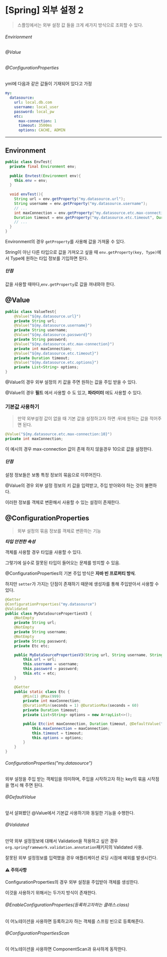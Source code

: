 # [Spring] 외부 설정 2

> 스플잉에서는 외부 설정 값 들을 크게 세가지 방식으로 조회할 수 있다. 

###### Envirionment

###### @Value

###### @ConfigurationProperties



yml에 다음과 같은 값들이 기재되어 있다고 가정

```yaml
my:
  datasource:
    url: local.db.com
    username: local_user
    password: local_pw
    etc:
      max-connection: 1
      timeout: 3500ms
      options: CACHE, ADMIN
```



---

## Environment

```java
public class EnvTest{
  private final Environment env;
  
  public Envtest(Environment env){
    this.env = env;
  }
  
  void envTest(){
  	String url = env.getProperty("my.datasource.url");
    String username = env.getProperty("my.datasource.username");
    // ... 
    int maxConnection = env.getProperty("my.datasource.etc.max-connection", Integer.class);
    Duration timeout = env.getProperty("my.datasource.etc.timeout", Duration.class);
    // ... 
  }
}
```

Environment의 경우 `getProperty`를 사용해 값을 가져올 수 있다. 

String이 아닌 다른 타입으로 값을 가져오고 싶을 때 `env.getProperty(key, Type)`에서 Type에 원하는 타입 정보를 기입하면 된다. 

##### 단점 

값을 사용할 때마다,`env.getProperty`로 값을 꺼내와야 한다. 



## @Value

```java 
public class ValueTest{
   	@Value("${my.datasource.url}")
    private String url;
    @Value("${my.datasource.username}")
    private String username;
    @Value("${my.datasource.password}")
    private String password;
    @Value("${my.datasource.etc.max-connection}")
    private int maxConnection;
    @Value("${my.datasource.etc.timeout}")
    private Duration timeout;
    @Value("${my.datasource.etc.options}")
    private List<String> options;
}
```

@Value의 경우 외부 설정의 키 값을 주면 원하는 값을 주입 받을 수 있다. 

@Value의 경우 **필드** 에서 사용할 수 도 있고, **파라미터** 에도 사용할 수 있다. 

### 기본값 사용하기 

>  만약 외부설정 값이 없을 때 기본 값을 설정하고자 하면 :뒤에 원하는 값을 적어주면 된다. 

```java
@Value("${my.datasource.etc.max-connection:10}")
private int maxConnection;
```

이 예시의 경우 max-connection 값이 존재 하지 않을경우 10으로 값을 설정한다. 

##### 단점

설정 정보들은 보통 특정 정보의 묶음으로 이루어진다. 

@Value의 경우 외부 설정 정보의 키 값을 입력받고, 주입 받아와야 하는 것이 불편하다.

이러한 정보를 객체로 변환해서 사용할 수 있는 설정이 존재한다. 



## @ConfigurationProperties

> 외부 설정의 묶음 정보를 객체로 변환하는 기능 

***타입 안전한 속성***

객체를 사용할 경우 타입을 사용할 수 있다.

그렇기에 실수로 잘못된 타입이 들어오는 문제를 방지할 수 있음. 

@ConfigurationProperties의 기본 주입 방식은 **자바 빈 프로퍼티 방식**. 

하지만 `setter`가 가지는 단점이 존재하기 때문에 생성자를 통해 주입받아서 사용할 수 있다. 

```java
@Getter
@ConfigurationProperties("my.datasource")
@Validated
public class MyDataSourcePropertiesV3 {
    @NotEmpty
    private String url;
    @NotEmpty
    private String username;
    @NotEmpty
    private String password;
    private Etc etc;

    public MyDataSourcePropertiesV3(String url, String username, String password, @DefaultValue Etc etc) {
        this.url = url;
        this.username = username;
        this.password = password;
        this.etc = etc;
    }

    @Getter
    public static class Etc {
        @Min(1) @Max(999)
        private int maxConnection;
        @DurationMin(seconds = 1) @DurationMax(seconds = 60)
        private Duration timeout;
        private List<String> options = new ArrayList<>();

        public Etc(int maxConnection, Duration timeout, @DefaultValue("DEFAULT") List<String> options) {
            this.maxConnection = maxConnection;
            this.timeout = timeout;
            this.options = options;
        }
    }
}

```

###### ConfigurationProperties("my.datasource")

외부 설정을 주입 받는 객체임을 의미하며, 주입을 시작하고자 하는 key의 묶음 시작점을 명시 해 주면 된다. 

###### @DefaultValue

앞서 살펴봤던 @Value에서 기본값 사용하기와 동일한 기능을 수행한다. 

###### @Validated

만약 외부 설정정보에 대해서 Validation을 적용하고 싶은 경우 `org.springframework.validation.annotation`패키지의 Validated 사용.

잘못된 외부 설정정보를 입력했을 경우 애플리케이션 로딩 시점에 예외를 발생시킨다. 



#### :warning: 주의사항

ConfigurationProperties의 경우 외부 설정을 주입받아 객체를 생성한다. 

이것을 사용하기 위해서는 두가지 방식이 존재한다. 

###### @EnableConfigurationProperties(등록하고자하는 클래스.class)

이 어노테이션을 사용하면 등록하고자 하는 객체를 스프링 빈으로 등록해준다. 

###### @ConfigurationPropertiesScan

이 어노테이션을 사용하면 ComponentScan과 유사하게 동작한다. 



